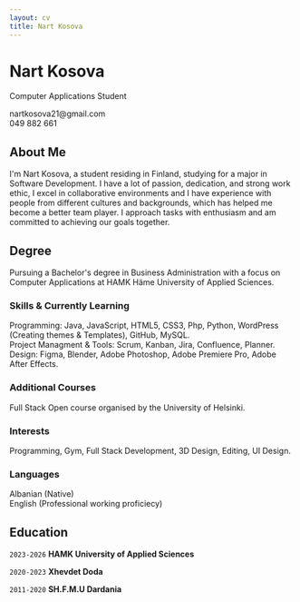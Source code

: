 ```yaml
---
layout: cv
title: Nart Kosova
---
```

# Nart Kosova
Computer Applications Student

<div id="webaddress">
<a>nartkosova21@gmail.com</a> <br>
<a>049 882 661</a>
</div>

## About Me

I'm Nart Kosova, a student residing in Finland, studying for a major in Software Development. I have a lot of passion, dedication, and strong work ethic, I excel in collaborative environments and I have experience with people from different cultures and backgrounds, which has helped me become a better team player. I approach tasks with enthusiasm and am committed to achieving our goals together.

## Degree

Pursuing a Bachelor's degree in Business Administration with a focus on Computer Applications at HAMK Häme University of Applied Sciences.

### Skills & Currently Learning

Programming: Java, JavaScript, HTML5, CSS3, Php, Python, WordPress (Creating themes & Templates), GitHub, MySQL. <br>Project Managment & Tools: Scrum, Kanban, Jira, Confluence, Planner.  <br>Design: Figma, Blender, Adobe Photoshop, Adobe Premiere Pro, Adobe After Effects.

### Additional Courses

Full Stack Open course organised by the University of Helsinki.

### Interests

Programming, Gym, Full Stack Development, 3D Design, Editing, UI Design.

### Languages

Albanian (Native) <br> English (Professional working proficiecy)

## Education

`2023-2026`
__HAMK University of Applied Sciences__

`2020-2023`
__Xhevdet Doda__

`2011-2020`
__SH.F.M.U Dardania__



<!-- ### Footer

Last updated: May 2013 -->


